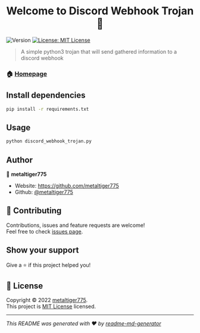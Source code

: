 <h1 align="center">Welcome to Discord Webhook Trojan 👋</h1>
<p>
  <img alt="Version" src="https://img.shields.io/badge/version-1.0-blue.svg?cacheSeconds=2592000" />
  <a href="https://opensource.org/licenses/MIT" target="_blank">
    <img alt="License: MIT License" src="https://img.shields.io/badge/License-MIT License-yellow.svg" />
  </a>
</p>

> A simple python3 trojan that will send gathered information to a discord webhook

### 🏠 [Homepage](https://github.com/metaltiger775/Discord-Webhook-Trojan)

## Install dependencies

```sh
pip install -r requirements.txt
```

## Usage

```sh
python discord_webhook_trojan.py
```

## Author

👤 **metaltiger775**

* Website: https://github.com/metaltiger775
* Github: [@metaltiger775](https://github.com/metaltiger775)

## 🤝 Contributing

Contributions, issues and feature requests are welcome!<br />Feel free to check [issues page](https://github.com/metaltiger775/Discord-Webhook-Trojan/issues). 

## Show your support

Give a ⭐️ if this project helped you!

## 📝 License

Copyright © 2022 [metaltiger775](https://github.com/metaltiger775).<br />
This project is [MIT License](https://opensource.org/licenses/MIT) licensed.

***
_This README was generated with ❤️ by [readme-md-generator](https://github.com/kefranabg/readme-md-generator)_
